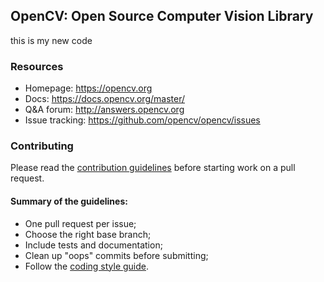 ## OpenCV: Open Source Computer Vision Library
this is my new code

### Resources

* Homepage: <https://opencv.org>
* Docs: <https://docs.opencv.org/master/>
* Q&A forum: <http://answers.opencv.org>
* Issue tracking: <https://github.com/opencv/opencv/issues>

### Contributing

Please read the [contribution guidelines](https://github.com/opencv/opencv/wiki/How_to_contribute) before starting work on a pull request.

#### Summary of the guidelines:

* One pull request per issue;
* Choose the right base branch;
* Include tests and documentation;
* Clean up "oops" commits before submitting;
* Follow the [coding style guide](https://github.com/opencv/opencv/wiki/Coding_Style_Guide).
